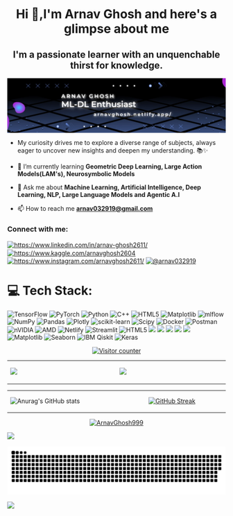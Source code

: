 <h1 align="center">Hi 👋,I'm Arnav Ghosh and here's a glimpse about me</h1>
<h2 align="center">I'm a passionate learner with an unquenchable thirst for knowledge.</h2>                   

<img align="center" alt="Coding" length = "200" width="1900" src="pics/Banner.jpeg">


- My curiosity drives me to explore a diverse range of subjects, always eager to uncover new insights and deepen my understanding. 📚✨

- 🌱 I’m currently learning **Geometric Deep Learning, Large Action Models(LAM's), Neurosymbolic Models** 

- 💬 Ask me about **Machine Learning, Artificial Intelligence, Deep Learning, NLP, Large Language Models and Agentic A.I** 

- 📫 How to reach me **arnav032919@gmail.com**

<h3 align="left">Connect with me:</h3>
<p align="left">
<a href="https://www.linkedin.com/in/arnav-ghosh2611/" target="blank"><img align="center" src="https://raw.githubusercontent.com/rahuldkjain/github-profile-readme-generator/master/src/images/icons/Social/linked-in-alt.svg" alt="https://www.linkedin.com/in/arnav-ghosh2611/" height="30" width="40" /></a>
<a href="https://kaggle.com/https://www.kaggle.com/arnavghosh2604" target="blank"><img align="center" src="https://raw.githubusercontent.com/rahuldkjain/github-profile-readme-generator/master/src/images/icons/Social/kaggle.svg" alt="https://www.kaggle.com/arnavghosh2604" height="30" width="40" /></a>
<a href="https://instagram.com/https://www.instagram.com/arnavghosh2611/" target="blank"><img align="center" src="https://raw.githubusercontent.com/rahuldkjain/github-profile-readme-generator/master/src/images/icons/Social/instagram.svg" alt="https://www.instagram.com/arnavghosh2611/" height="30" width="40" /></a>
<a href="https://medium.com/@arnav032919" target="blank"><img align="center" src="https://raw.githubusercontent.com/rahuldkjain/github-profile-readme-generator/master/src/images/icons/Social/medium.svg" alt="@arnav032919" height="30" width="40" /></a>
</p>



# 💻 Tech Stack:
    
![TensorFlow](https://img.shields.io/badge/TensorFlow-%23FF6F00.svg?style=for-the-badge&logo=TensorFlow&logoColor=white) ![PyTorch](https://img.shields.io/badge/PyTorch-%23EE4C2C.svg?style=for-the-badge&logo=PyTorch&logoColor=white) ![Python](https://img.shields.io/badge/python-3670A0?style=for-the-badge&logo=python&logoColor=ffdd54) ![C++](https://img.shields.io/badge/c++-%2300599C.svg?style=for-the-badge&logo=c%2B%2B&logoColor=white) ![HTML5](https://img.shields.io/badge/html5-%23E34F26.svg?style=for-the-badge&logo=html5&logoColor=white) ![Matplotlib](https://img.shields.io/badge/Matplotlib-%23ffffff.svg?style=for-the-badge&logo=Matplotlib&logoColor=black) ![mlflow](https://img.shields.io/badge/mlflow-%23d9ead3.svg?style=for-the-badge&logo=numpy&logoColor=blue) ![NumPy](https://img.shields.io/badge/numpy-%23013243.svg?style=for-the-badge&logo=numpy&logoColor=white) ![Pandas](https://img.shields.io/badge/pandas-%23150458.svg?style=for-the-badge&logo=pandas&logoColor=white) ![Plotly](https://img.shields.io/badge/Plotly-%233F4F75.svg?style=for-the-badge&logo=plotly&logoColor=white) ![scikit-learn](https://img.shields.io/badge/scikit--learn-%23F7931E.svg?style=for-the-badge&logo=scikit-learn&logoColor=white) ![Scipy](https://img.shields.io/badge/SciPy-%230C55A5.svg?style=for-the-badge&logo=scipy&logoColor=%white) ![Docker](https://img.shields.io/badge/docker-%230db7ed.svg?style=for-the-badge&logo=docker&logoColor=white) ![Postman](https://img.shields.io/badge/Postman-FF6C37?style=for-the-badge&logo=postman&logoColor=white) ![nVIDIA](https://img.shields.io/badge/nVIDIA-%2376B900.svg?style=for-the-badge&logo=nVIDIA&logoColor=white) ![AMD](https://img.shields.io/badge/AMD-%23000000.svg?style=for-the-badge&logo=amd&logoColor=white) ![Netlify](https://img.shields.io/badge/netlify-%23000000.svg?style=for-the-badge&logo=netlify&logoColor=#00C7B7) ![Streamlit](https://img.shields.io/badge/Streamlit-%23FE4B4B.svg?style=for-the-badge&logo=streamlit&logoColor=white) ![HTML5](https://img.shields.io/badge/html5-%23E34F26.svg?style=for-the-badge&logo=html5&logoColor=white)
<img src="https://img.shields.io/badge/Jupyter-F37626.svg?&style=for-the-badge&logo=Jupyter&logoColor=white"></img>
<img src="https://img.shields.io/badge/Colab-F9AB00?style=for-the-badge&logo=googlecolab&color=525252"></img>
<img src="https://img.shields.io/badge/Gemini-8E75B2?style=for-the-badge&logo=googlebard&logoColor=fff"></img>
<img src="https://img.shields.io/badge/Kaggle-20BEFF?style=for-the-badge&logo=Kaggle&logoColor=white"></img>
<img src="https://img.shields.io/badge/CSS3-1572B6?style=for-the-badge&logo=css3&logoColor=white"></img>
<img src="https://img.shields.io/badge/Matplotlib-%23FFDD44.svg?style=for-the-badge&logo=matplotlib&logoColor=black" alt="Matplotlib"/>
<img src="https://img.shields.io/badge/Seaborn-%2300599C.svg?style=for-the-badge&logo=seaborn&logoColor=white" alt="Seaborn"/>
<img src="https://img.shields.io/badge/IBM%20Qiskit-%236900DD.svg?style=for-the-badge&logo=ibm&logoColor=white" alt="IBM Qiskit"/>
<img src="https://img.shields.io/badge/Keras-%23D00000.svg?style=for-the-badge&logo=keras&logoColor=white" alt="Keras"/>


<p align="center">
  <a href="https://count.getloli.com/" target="_blank">
    <img src="https://count.getloli.com/get/@ArnavGhosh999?theme=3d-num" alt="Visitor counter" />
  </a>
</p>

<table>
    <td width = 500>
    <p align = "center"> 
    
        
![](https://gitmystat.vercel.app/top?theme=dark&username=ArnavGhosh999&layout=default)

 </p>
 </td>

 <td width = 500>
 <p align = center>

 ![](https://github-contributor-stats.vercel.app/api?username=ArnavGhosh999&limit=5&theme=dark&combine_all_yearly_contributions=true)
</p>
</td>
 </table>

<table>
    <td width = 500>
        
![Anurag's GitHub stats](https://github-readme-stats.vercel.app/api?username=ArnavGhosh999\&show_icons=true\&theme=holi)
    </td>
    <td width = 500>
    <p align="center">    <a href="https://git.io/streak-stats"><img src="https://streak-stats.demolab.com?user=ArnavGhosh999&theme=radical" alt="GitHub Streak" /></a>
    
</p>
</td>
</table>


<p align="center"> 
  <a href="https://github.com/ryo-ma/github-profile-trophy">
    <img src="https://github-profile-trophy.vercel.app/?username=ArnavGhosh999&theme=onedark" alt="ArnavGhosh999" />
  </a> 
</p>

[![](https://visitcount.itsvg.in/api?id=ArnavGhosh999&icon=0&color=4)](https://visitcount.itsvg.in)     





<div align="center">
    
  ![snake gif](https://github.com/ArnavGhosh999/ArnavGhosh999/blob/output/github-snake-dark.svg)
</div>

<img src="https://raw.githubusercontent.com/Trilokia/Trilokia/379277808c61ef204768a61bbc5d25bc7798ccf1/bottom_header.svg" />

